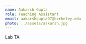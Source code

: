 ```yaml
---
name: Aakarsh Gupta
role: Teaching Assistant
email: aakarshgupta97@berkeley.edu
photo: ../assets/aakarsh.jpg
---
```


Lab TA
